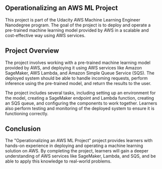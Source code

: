 ## Operationalizing an AWS ML Project
This project is part of the Udacity AWS Machine Learning Engineer Nanodegree program. The goal of the project is to deploy and operate a pre-trained machine learning model provided by AWS in a scalable and cost-effective way using AWS services.

## Project Overview
The project involves working with a pre-trained machine learning model provided by AWS, and deploying it using AWS services like Amazon SageMaker, AWS Lambda, and Amazon Simple Queue Service (SQS). The deployed system should be able to handle incoming requests, perform inference using the pre-trained model, and return the results to the user.

The project includes several tasks, including setting up an environment for the model, creating a SageMaker endpoint and Lambda function, creating an SQS queue, and configuring the components to work together. Learners also perform testing and monitoring of the deployed system to ensure it is functioning correctly.

## Conclusion
The "Operationalizing an AWS ML Project" project provides learners with hands-on experience in deploying and operating a machine learning solution on AWS. By completing the project, learners will gain a deeper understanding of AWS services like SageMaker, Lambda, and SQS, and be able to apply this knowledge to real-world problems.
